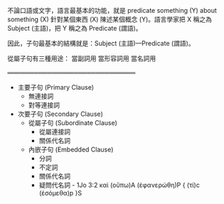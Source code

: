 不論口語或文字，語言最基本的功能，就是 predicate something (Y) about something (X)  針對某個東西 (X) 陳述某個概念 (Y)。語言學家把 X 稱之為 Subject (主語)，把 Y 稱之為 Predicate (謂語)。

因此，子句最基本的結構就是：Subject (主語)—Predicate (謂語)。

從屬子句有三種用途：
當副詞用
當形容詞用
當名詞用

═════════════════════════════
- 主要子句 (Primary Clause)
	- 無連接詞
	- 對等連接詞
- 次要子句 (Secondary Clause)
	- 從屬子句 (Subordinate Clause)
		- 從屬連接詞
		- 關係代名詞
	- 內嵌子句 (Embedded Clause)
		- 分詞
		- 不定詞
		- 關係代名詞
		- 疑問代名詞
				- 1Jo 3:2 καὶ (οὔπω)A (ἐφανερώθη)P { (τί)c (ἐσόμεθα)p }S